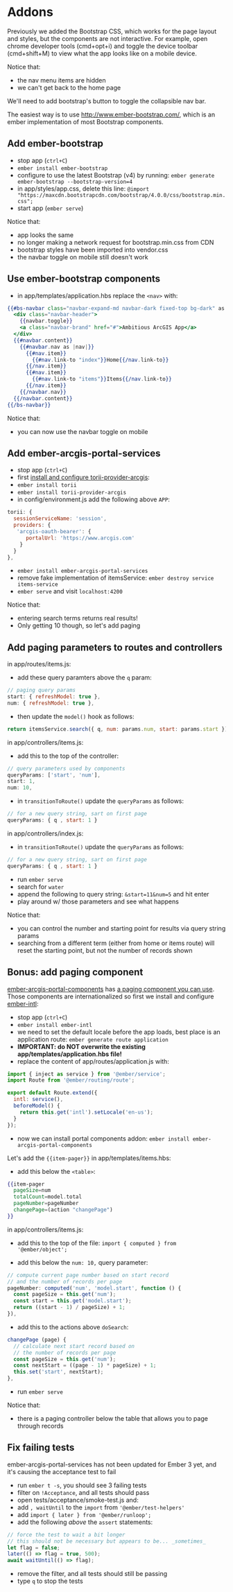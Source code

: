 # Addons

Previously we added the Bootstrap CSS, which works for the page layout and styles, but the components are not interactive. For example, open chrome developer tools (cmd+opt+i) and toggle the device toolbar (cmd+shift+M) to view what the app looks like on a mobile device.

Notice that:
- the nav menu items are hidden
- we can't get back to the home page

We'll need to add bootstrap's button to toggle the collapsible nav bar.

The easiest way is to use http://www.ember-bootstrap.com/, which is an ember implementation of most Bootstrap components.

## Add ember-bootstrap
- stop app (`ctrl+C`)
- `ember install ember-bootstrap`
- configure to use the latest Bootstrap (v4) by running:
`ember generate ember-bootstrap --bootstrap-version=4`
- in app/styles/app.css, delete this line:
`@import "https://maxcdn.bootstrapcdn.com/bootstrap/4.0.0/css/bootstrap.min.css";`
- start app (`ember serve`)

Notice that:
- app looks the same
- no longer making a network request for bootstrap.min.css from CDN
- bootstrap styles have been imported into vendor.css
- the navbar toggle on mobile still doesn't work

## Use ember-bootstrap components
- in app/templates/application.hbs replace the `<nav>` with:

```hbs
{{#bs-navbar class="navbar-expand-md navbar-dark fixed-top bg-dark" as |navbar|}}
  <div class="navbar-header">
    {{navbar.toggle}}
    <a class="navbar-brand" href="#">Ambitious ArcGIS App</a>
  </div>
  {{#navbar.content}}
    {{#navbar.nav as |nav|}}
      {{#nav.item}}
        {{#nav.link-to "index"}}Home{{/nav.link-to}}
      {{/nav.item}}
      {{#nav.item}}
        {{#nav.link-to "items"}}Items{{/nav.link-to}}
      {{/nav.item}}
    {{/navbar.nav}}
  {{/navbar.content}}
{{/bs-navbar}}
```

Notice that:
- you can now use the navbar toggle on mobile

## Add ember-arcgis-portal-services
- stop app (`ctrl+C`)
- first [install and configure torii-provider-arcgis](https://github.com/dbouwman/torii-provider-arcgis#usage):
 - `ember install torii`
 - `ember install torii-provider-arcgis`
 - in config/environment.js add the following above `APP`:

```js
torii: {
  sessionServiceName: 'session',
  providers: {
   'arcgis-oauth-bearer': {
      portalUrl: 'https://www.arcgis.com'
    }
  }
},
```

- `ember install ember-arcgis-portal-services`
- remove fake implementation of itemsService:
`ember destroy service items-service`
- `ember serve` and visit `localhost:4200`

Notice that:
- entering search terms returns real results!
- Only getting 10 though, so let's add paging

## Add paging parameters to routes and controllers
in app/routes/items.js:
- add these query paramters above the `q` param:

```js
// paging query params
start: { refreshModel: true },
num: { refreshModel: true },
```

- then update the `model()` hook as follows:

```js
return itemsService.search({ q, num: params.num, start: params.start });
```

in app/controllers/items.js:
- add this to the top of the controller:

```js
// query parameters used by components
queryParams: ['start', 'num'],
start: 1,
num: 10,
```

- in `transitionToRoute()` update the `queryParams` as follows:

```js
// for a new query string, sart on first page
queryParams: { q , start: 1 }
```

in app/controllers/index.js:
- in `transitionToRoute()` update the `queryParams` as follows:

```js
// for a new query string, sart on first page
queryParams: { q , start: 1 }
```

- run `ember serve`
- search for `water`
- append the following to query string: `&start=11&num=5` and hit enter
- play around w/ those parameters and see what happens

Notice that:
- you can control the number and starting point for results via query string params
- searching from a different term (either from home or items route) will reset the starting point, but not the number of records shown

## Bonus: add paging component
[ember-arcgis-portal-components](https://github.com/Esri/ember-arcgis-portal-components) has [a paging component you can use](https://esri.github.io/ember-arcgis-portal-components/#/itempicker/defaultcatalog). Those components are internationalized so first we install and configure [ember-intl](https://github.com/ember-intl/ember-intl):
- stop app (`ctrl+C`)
- `ember install ember-intl`
- we need to set the default locale before the app loads, best place is an application route:
`ember generate route application`
- **IMPORTANT: do NOT overwrite the existing app/templates/application.hbs file!**
- replace the content of app/routes/application.js with:

```js
import { inject as service } from '@ember/service';
import Route from '@ember/routing/route';

export default Route.extend({
  intl: service(),
  beforeModel() {
    return this.get('intl').setLocale('en-us');
  }
});
```
- now we can install portal components addon: `ember install ember-arcgis-portal-components`

Let's add the `{{item-pager}}` in app/templates/items.hbs:
- add this below the `<table>`:

```hbs
{{item-pager
  pageSize=num
  totalCount=model.total
  pageNumber=pageNumber
  changePage=(action "changePage")
}}
```

in app/controllers/items.js:
- add this to the top of the file:
`import { computed } from '@ember/object';`

- add this below the `num: 10,` query parameter:

```js
// compute current page number based on start record
// and the number of records per page
pageNumber: computed('num', 'model.start', function () {
  const pageSize = this.get('num');
  const start = this.get('model.start');
  return ((start - 1) / pageSize) + 1;
}),
```

- add this to the actions above `doSearch`:

```js
changePage (page) {
  // calculate next start record based on
  // the number of records per page
  const pageSize = this.get('num');
  const nextStart = ((page - 1) * pageSize) + 1;
  this.set('start', nextStart);
},
```

- run `ember serve`

Notice that:
- there is a paging controller below the table that allows you to page through records

## Fix failing tests
ember-arcgis-portal-services has not been updated for Ember 3 yet, and it's causing the acceptance test to fail
- run `ember t -s`, you should see 3 failing tests
- filter on `!Acceptance`, and all tests should pass
- open tests/acceptance/smoke-test.js and:
 - add `, waitUntil` to the `import` from `'@ember/test-helpers'`
 - add `import { later } from '@ember/runloop';`
 - add the following _above_ the `assert` statements:

```js
// force the test to wait a bit longer
// this should not be necessary but appears to be... _sometimes_
let flag = false;
later(() => flag = true, 500);
await waitUntil(() => flag);
```

- remove the filter, and all tests should still be passing
- type `q` to stop the tests
